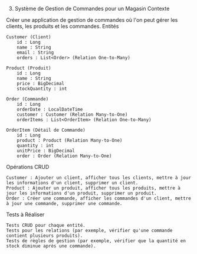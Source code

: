 3. Système de Gestion de Commandes pour un Magasin
   Contexte

Créer une application de gestion de commandes où l'on peut gérer les clients, les produits et les commandes.
Entités

    Customer (Client)
        id : Long
        name : String
        email : String
        orders : List<Order> (Relation One-to-Many)

    Product (Produit)
        id : Long
        name : String
        price : BigDecimal
        stockQuantity : int

    Order (Commande)
        id : Long
        orderDate : LocalDateTime
        customer : Customer (Relation Many-to-One)
        orderItems : List<OrderItem> (Relation One-to-Many)

    OrderItem (Détail de Commande)
        id : Long
        product : Product (Relation Many-to-One)
        quantity : int
        unitPrice : BigDecimal
        order : Order (Relation Many-to-One)

Opérations CRUD

    Customer : Ajouter un client, afficher tous les clients, mettre à jour les informations d'un client, supprimer un client.
    Product : Ajouter un produit, afficher tous les produits, mettre à jour les informations d'un produit, supprimer un produit.
    Order : Créer une commande, afficher les commandes d'un client, mettre à jour une commande, supprimer une commande.

Tests à Réaliser

    Tests CRUD pour chaque entité.
    Tests pour les relations (par exemple, vérifier qu'une commande contient plusieurs produits).
    Tests de règles de gestion (par exemple, vérifier que la quantité en stock diminue après une commande).

